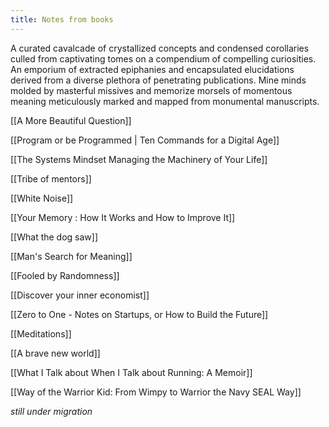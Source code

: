 ```yaml
---
title: Notes from books 
---
```

A curated cavalcade of crystallized concepts and condensed corollaries culled from captivating tomes on a compendium of compelling curiosities. An emporium of extracted epiphanies and encapsulated elucidations derived from a diverse plethora of penetrating publications. Mine minds molded by masterful missives and memorize morsels of momentous meaning meticulously marked and mapped from monumental manuscripts.

[[A More Beautiful Question]]

[[Program or be Programmed | Ten Commands for a Digital Age]]

[[The Systems Mindset Managing the Machinery of Your Life]]

[[Tribe of mentors]]

[[White Noise]]

[[Your Memory : How It Works and How to Improve It]]

[[What the dog saw]]

[[Man's Search for Meaning]]

[[Fooled by Randomness]]

[[Discover your inner economist]]

[[Zero to One - Notes on Startups, or How to Build the Future]]

[[Meditations]]

[[A brave new world]]

[[What I Talk about When I Talk about Running: A Memoir]]

[[Way of the Warrior Kid: From Wimpy to Warrior the Navy SEAL Way]]

_still under migration_ 
